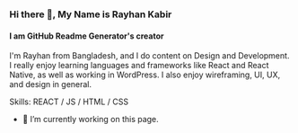 ### Hi there 👋, My Name is Rayhan Kabir

#### I am GitHub Readme Generator's creator

I'm Rayhan from Bangladesh, and I do content on Design and Development. I really enjoy learning languages and frameworks like React and React Native, as well as working in WordPress. I also enjoy wireframing, UI, UX, and design in general.

Skills: REACT / JS / HTML / CSS

- 🔭 I’m currently working on this page.
